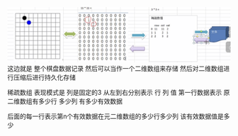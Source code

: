 ![img.png](img.png)
这边就是 整个棋盘数据记录 然后可以当作一个二维数组来存储 然后对二维数组进行压缩后进行持久化存储

稀疏数组 表现模式是 列是固定的3 从左到右分别表示 行 列 值 第一行数据表示 原二维数组有多少行 多少列 有多少有效数据 

后面的每一行表示第n个有效数据在元二维数组的多少行多少列 该有效数据值是多少